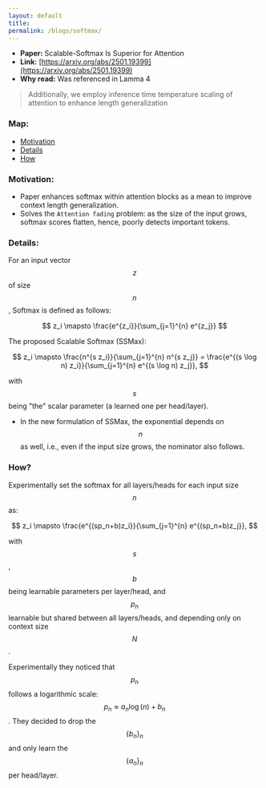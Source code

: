 ```yaml
---
layout: default
title:
permalink: /blogs/softmax/
---
```



- **Paper:** Scalable-Softmax Is Superior for Attention
- **Link:** [https://arxiv.org/abs/2501.19399](https://arxiv.org/abs/2501.19399)
- **Why read:** Was referenced in Lamma 4
> Additionally, we employ inference time temperature scaling of attention to enhance length generalization

### Map:

* [Motivation](#motivation)
* [Details](#details)
* [How](#how)

### Motivation:

* Paper enhances softmax within attention blocks as a mean to improve context length generalization.
* Solves the `Attention fading` problem: as the size of the input grows, softmax scores flatten, hence, poorly detects important tokens.

### Details:

For an input vector $$z$$ of size $$n$$, Softmax is defined as follows:

$$
z_i \mapsto \frac{e^{z_i}}{\sum_{j=1}^{n} e^{z_j}} 
$$

The proposed Scalable Softmax (SSMax):

$$
z_i \mapsto \frac{n^{s z_i}}{\sum_{j=1}^{n} n^{s z_j}} = \frac{e^{(s \log n) z_i}}{\sum_{j=1}^{n} e^{(s \log n) z_j}},
$$

with $$s$$ being "the" scalar parameter (a learned one per head/layer).

* In the new formulation of SSMax, the exponential depends on $$n$$ as well, i.e., even if the input size grows, the nominator also follows.

### How?

Experimentally set the softmax for all layers/heads for each input size $$n$$ as:

$$
z_i \mapsto \frac{e^{(sp_n+b)z_i}}{\sum_{j=1}^{n} e^{(sp_n+b)z_j}},
$$

with $$s$$, $$b$$ being learnable parameters per layer/head, and $${p_n}$$ learnable but shared between all layers/heads, and depending only on context size $$N$$. 

Experimentally they noticed that $$p_n$$ follows a logarithmic scale: $$p_n \approx a_n \log(n) + b_n$$. They decided to drop the $$\{b_n\}_n$$ and only learn the $$\{a_n\}_n$$ per head/layer.

